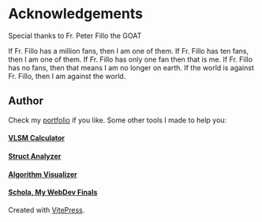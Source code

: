 # Acknowledgements
Special thanks to Fr. Peter Fillo the GOAT

If Fr. Fillo has a million fans, then I am one of them. If Fr. Fillo has ten fans, then I am one of them. If Fr. Fillo has only one fan then that is me. If Fr. Fillo has no fans, then that means I am no longer on earth. If the world is against Fr. Fillo, then I am against the world.

## Author
Check my [portfolio](https://devliqht.vercel.app) if you like. Some other tools I made to help you:

#### [VLSM Calculator](https://vlsm-calculator.dcism.org)
#### [Struct Analyzer](https://struct-analyzer.vercel.app/)
#### [Algorithm Visualizer](https://visualizer-sorting.vercel.app/)
#### [Schola, My WebDev Finals](https://schola.dcism.org)

Created with [VitePress](https://vitepress.dev).